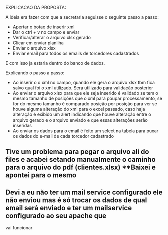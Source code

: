 EXPLICACAO DA PROPOSTA:

A ideia era fazer com que a secretaria seguisse o seguinte passo a passo:

- Apertar o botao de inserir xml
- Dar o ctrl + v no campo e enviar
- Verificar/alterar o arquivo xlsx gerado
- Clicar em enviar planilha
- Enviar o arquivo xlsx
- Enviar email para todos os emails de torcedores cadastrados

E com isso ja estaria dentro do banco de dados.

Explicando o passo a passo:

- Ao inserir o o xml no campo, quando ele gera o arquivo xlsx tbm fica salvo qual foi o xml utilizado. Sera utilizado para validação posterior
- Ao enviar o arquivo xlsx para que ele seja inserido é validado se tem o mesmo tamanho de posições que o xml para poupar processamento,
se for do mesmo tamanho é comparado posição por posição para ver se houve alguma alteração do xml para o excel passado, caso haja alteração é exibido um alert 
indicando que houve alteração entre o arquivo gerado e o arquivo enviado e que essas alterações serão inseridas
- Ao enviar os dados para o email é feito um select na tabela para puxar os dados do e-mail de cada torcedor cadastrado


## Tive um problema para pegar o arquivo ali do files e acabei setando manualmente o caminho para o arquivo do pdf (clientes.xlsx) **Baixei e apontei para o mesmo
## Devi a eu não ter um mail service configurado ele não enviou mas é só trocar os dados de qual email será enviado e ter um mailservice configurado ao seu apache que
vai funcionar
